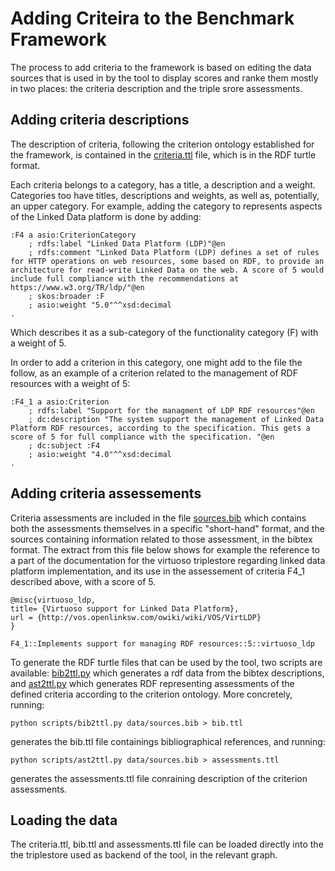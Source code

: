 # Adding Criteira to the Benchmark Framework

The process to add criteria to the framework is based on editing the data sources that is used in by the tool to display scores and ranke them mostly in two places: the criteria description and the triple srore assessments. 

## Adding criteria descriptions

The description of criteria, following the criterion ontology established for the framework, is contained in the [criteria.ttl](https://github.com/HerculesCRUE/GnossDeustoBackend/blob/master/Benchmark/criterion-ontology/src/criteria.ttl) file, which is in the RDF turtle format.

Each criteria belongs to a category, has a title, a description and a weight. Categories too have titles, descriptions and weights, as well as, potentially, an upper category. For example, adding the category to represents aspects of the Linked Data platform is done by adding:

```
:F4 a asio:CriterionCategory
	; rdfs:label "Linked Data Platform (LDP)"@en
	; rdfs:comment "Linked Data Platform (LDP) defines a set of rules for HTTP operations on web resources, some based on RDF, to provide an architecture for read-write Linked Data on the web. A score of 5 would include full compliance with the recommendations at https://www.w3.org/TR/ldp/"@en
	; skos:broader :F
	; asio:weight "5.0"^^xsd:decimal
.
```

Which describes it as a sub-category of the functionality category (F) with a weight of 5.

In order to add a criterion in this category, one might add to the file the follow, as an example of a criterion related to the management of RDF resources with a weight of 5:

```
:F4_1 a asio:Criterion
	; rdfs:label "Support for the managment of LDP RDF resources"@en
	; dc:description "The system support the management of Linked Data Platform RDF resources, according to the specification. This gets a score of 5 for full compliance with the specification. "@en
	; dc:subject :F4
	; asio:weight "4.0"^^xsd:decimal
.
```

## Adding criteria assessements

Criteria assessments are included in the file [sources.bib](https://github.com/HerculesCRUE/GnossDeustoBackend/blob/master/Benchmark/triplestore-assessments/data/sources.bib) which contains both the assessments themselves in a specific "short-hand" format, and the sources containing information related to those assessment, in the bibtex format. The extract from this file below shows for example the reference to a part of the documentation for the virtuoso triplestore regarding linked data platform implementation, and its use in the assessement of criteria F4_1 described above, with a score of 5.

```
@misc{virtuoso_ldp,
title= {Virtuoso support for Linked Data Platform},
url = {http://vos.openlinksw.com/owiki/wiki/VOS/VirtLDP}
}

F4_1::Implements support for managing RDF resources::5::virtuoso_ldp
```

To generate the RDF turtle files that can be used by the tool, two scripts are available: [bib2ttl.py](https://github.com/HerculesCRUE/GnossDeustoBackend/blob/master/Benchmark/triplestore-assessments/scripts/bib2ttl.py) which generates a rdf data from the bibtex descriptions, and [ast2ttl.py](https://github.com/HerculesCRUE/GnossDeustoBackend/blob/master/Benchmark/triplestore-assessments/scripts/ast2ttl.py) which generates RDF representing assessments of the defined criteria according to the criterion ontology. More concretely, running:

```
python scripts/bib2ttl.py data/sources.bib > bib.ttl
```

generates the bib.ttl file containings bibliographical references, and running:

```
python scripts/ast2ttl.py data/sources.bib > assessments.ttl
```

generates the assessments.ttl file conraining description of the criterion assessments.

## Loading the data

The criteria.ttl, bib.ttl and assessments.ttl file can be loaded directly into the the triplestore used as backend of the tool, in the relevant graph.
